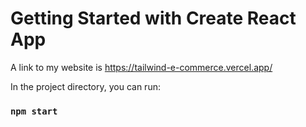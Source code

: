 # Getting Started with Create React App

A link to my website is https://tailwind-e-commerce.vercel.app/

In the project directory, you can run:

### `npm start`


